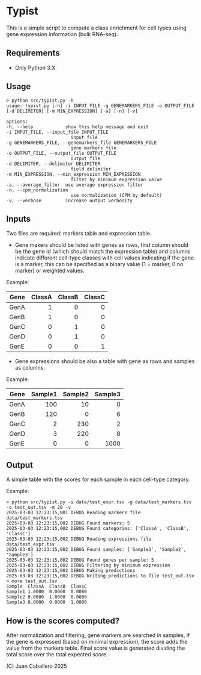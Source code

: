 # Typist

This is a simple script to compute a class enrichment for cell types using gene expression information (bulk RNA-seq).

## Requirements
- Only Python 3.X

## Usage

    > python src/typist.py -h
    usage: typist.py [-h] -i INPUT_FILE -g GENEMARKERS_FILE -o OUTPUT_FILE [-d DELIMITER] [-m MIN_EXPRESSION] [-a] [-n] [-v]

    options:
    -h, --help            show this help message and exit
    -i INPUT_FILE, --input_file INPUT_FILE
                            input file
    -g GENEMARKERS_FILE, --genemarkers_file GENEMARKERS_FILE
                            gene markers file
    -o OUTPUT_FILE, --output_file OUTPUT_FILE
                            output file
    -d DELIMITER, --delimiter DELIMITER
                            field delimiter
    -m MIN_EXPRESSION, --min_expression MIN_EXPRESSION
                            filter by minimum expression value
    -a, --average_filter  use average expression filter
    -n, --cpm_normalization
                            use normalization (CPM by default)
    -v, --verbose         increase output verbosity

## Inputs

Two files are required: markers table and expression table.

- Gene makers should be listed with genes as rows, first column should be the gene id (which should match the expression table) and columns indicate different cell-type classes with cell values indicating if the gene is a marker, this can be specified as a binary value (1 = marker, 0 no marker) or weighted values.

Example:

|Gene|ClassA|ClassB|ClassC|
|----|-----:|-----:|-----:|
|GenA|1|0|0|
|GenB|1|0|0|
|GenC|0|1|0|
|GenD|0|1|0|
|GenE|0|0|1|

- Gene expressions should be also a table with gene as rows and samples as columns.

Example:

|Gene|Sample1|Sample2|Sample3|
|----|-----:|-----:|-----:|
|GenA|100|10|0|
|GenB|120|0|6|
|GenC|2|230|2|
|GenD|3|220|8|
|GenE|0|0|1000|

## Output
A simple table with the scores for each sample in each  cell-type category.

Example:

    > python src/typist.py -i data/test_expr.tsv -g data/test_markers.tsv -o test_out.tsv -m 20 -v
    2025-03-03 12:23:15,001 DEBUG Reading markers file data/test_markers.tsv
    2025-03-03 12:23:15,002 DEBUG Found markers: 5
    2025-03-03 12:23:15,002 DEBUG Found categories: ['ClassA', 'ClassB', 'ClassC']
    2025-03-03 12:23:15,002 DEBUG Reading expressions file data/test_expr.tsv
    2025-03-03 12:23:15,002 DEBUG Found samples: ['Sample1', 'Sample2', 'Sample3']
    2025-03-03 12:23:15,002 DEBUG Found genes per sample: 5
    2025-03-03 12:23:15,002 DEBUG Filtering by minimum expression
    2025-03-03 12:23:15,002 DEBUG Making predictions
    2025-03-03 12:23:15,002 DEBUG Writing predictions to file test_out.tsv
    > more test_out.tsv
    Sample  ClassA  ClassB  ClassC
    Sample1 1.0000  0.0000  0.0000
    Sample2 0.0000  1.0000  0.0000
    Sample3 0.0000  0.0000  1.0000

## How is the scores computed?
After normalization and filtering, gene markers are searched in samples, if the gene is expressed (based on minimal expression), the score adds the value from the markers table. 
Final score value is generated dividing the total score over the total expected score.


(C) 
Juan Caballero 2025